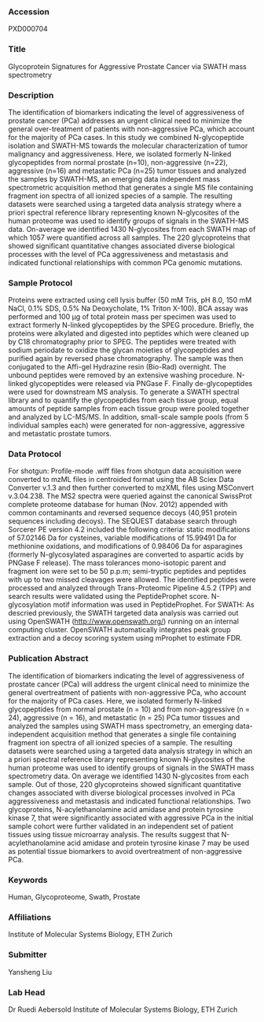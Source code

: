 ### Accession
PXD000704

### Title
Glycoprotein Signatures for Aggressive Prostate Cancer via SWATH mass spectrometry

### Description
The identification of biomarkers indicating the level of aggressiveness of prostate cancer (PCa) addresses an urgent clinical need to minimize the general over-treatment of patients with non-aggressive PCa, which account for the majority of PCa cases. In this study we combined N-glycopeptide isolation and SWATH-MS towards the molecular characterization of tumor malignancy and aggressiveness.   Here, we isolated formerly N-linked glycopeptides from normal prostate (n=10), non-aggressive (n=22), aggressive (n=16) and metastatic PCa (n=25) tumor tissues and analyzed the samples by SWATH-MS, an emerging data independent mass spectrometric acquisition method that generates a single MS file containing fragment ion spectra of all ionized species of a sample. The resulting datasets were searched using a targeted data analysis strategy where a priori spectral reference library representing known N-glycosites of the human proteome was used to identify groups of signals in the SWATH-MS data. On-average we identified 1430 N-glycosites from each SWATH map of which 1057 were quantified across all samples. The 220 glycoproteins that showed significant quantitative changes associated diverse biological processes with the level of PCa aggressiveness and metastasis and indicated functional relationships with common PCa genomic mutations.

### Sample Protocol
Proteins were extracted using cell lysis buffer (50 mM Tris, pH 8.0, 150 mM NaCl, 0.1% SDS, 0.5% Na Deoxycholate, 1% Triton X-100). BCA assay was performed and 100 μg of total protein mass per specimen was used to extract formerly N-linked glycopeptides by the SPEG procedure. Briefly, the proteins were alkylated and digested into peptides which were cleaned up by C18 chromatography prior to SPEG. The peptides were treated with sodium periodate to oxidize the glycan moieties of glycopeptides and purified again by reversed phase chromatography. The sample was then conjugated to the Affi-gel Hydrazine resin (Bio-Rad) overnight. The unbound peptides were removed by an extensive washing procedure. N-linked glycopeptides were released via PNGase F. Finally de-glycopeptides were used for downstream MS analysis. To generate a SWATH spectral library and to quantify the glycopeptides from each tissue group, equal amounts of peptide samples from each tissue group were pooled together and analyzed by LC-MS/MS. In addition, small-scale sample pools (from 5 individual samples each) were generated for non-aggressive, aggressive and metastatic prostate tumors.

### Data Protocol
For shotgun: Profile-mode .wiff files from shotgun data acquisition were converted to mzML files in centroided format using the AB Sciex Data Converter v.1.3 and then further converted to mzXML files using MSConvert v.3.04.238. The MS2 spectra were queried against the canonical SwissProt complete proteome database for human (Nov. 2012) appended with common contaminants and reversed sequence decoys (40,951 protein sequences including decoys). The SEQUEST database search through Sorcerer PE version 4.2 included the following criteria: static modifications of 57.02146 Da for cysteines, variable modifications of 15.99491 Da for methionine oxidations, and modifications of 0.98406 Da for asparagines (formerly N-glycosylated asparagines are converted to aspartic acids by PNGase F release). The mass tolerances mono-isotopic parent and fragment ion were set to be 50 p.p.m; semi-tryptic peptides and peptides with up to two missed cleavages were allowed. The identified peptides were processed and analyzed through Trans-Proteomic Pipeline 4.5.2 (TPP) and search results were validated using the PeptideProphet score. N-glycosylation motif information was used in PeptideProphet.  For SWATH: As descried previously, the SWATH targeted data analysis was carried out using OpenSWATH (http://www.openswath.org/) running on an internal computing cluster. OpenSWATH automatically integrates peak group extraction and a decoy scoring system using mProphet to estimate FDR.

### Publication Abstract
The identification of biomarkers indicating the level of aggressiveness of prostate cancer (PCa) will address the urgent clinical need to minimize the general overtreatment of patients with non-aggressive PCa, who account for the majority of PCa cases. Here, we isolated formerly N-linked glycopeptides from normal prostate (n = 10) and from non-aggressive (n = 24), aggressive (n = 16), and metastatic (n = 25) PCa tumor tissues and analyzed the samples using SWATH mass spectrometry, an emerging data-independent acquisition method that generates a single file containing fragment ion spectra of all ionized species of a sample. The resulting datasets were searched using a targeted data analysis strategy in which an a priori spectral reference library representing known N-glycosites of the human proteome was used to identify groups of signals in the SWATH mass spectrometry data. On average we identified 1430 N-glycosites from each sample. Out of those, 220 glycoproteins showed significant quantitative changes associated with diverse biological processes involved in PCa aggressiveness and metastasis and indicated functional relationships. Two glycoproteins, N-acylethanolamine acid amidase and protein tyrosine kinase 7, that were significantly associated with aggressive PCa in the initial sample cohort were further validated in an independent set of patient tissues using tissue microarray analysis. The results suggest that N-acylethanolamine acid amidase and protein tyrosine kinase 7 may be used as potential tissue biomarkers to avoid overtreatment of non-aggressive PCa.

### Keywords
Human, Glycoproteome, Swath, Prostate

### Affiliations
Institute of Molecular Systems Biology, ETH Zurich

### Submitter
Yansheng Liu

### Lab Head
Dr Ruedi Aebersold
Institute of Molecular Systems Biology, ETH Zurich


